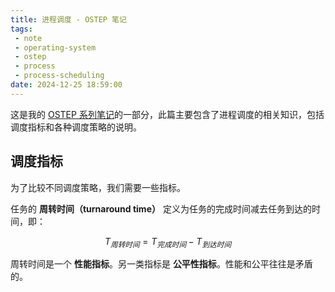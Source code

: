 ```yaml
---
title: 进程调度 - OSTEP 笔记
tags:
 - note
 - operating-system
 - ostep
 - process
 - process-scheduling
date: 2024-12-25 18:59:00
---
```


这是我的 [OSTEP 系列笔记](/zh/posts/ostep-notes)的一部分，此篇主要包含了进程调度的相关知识，包括调度指标和各种调度策略的说明。

<!--more-->

## 调度指标

为了比较不同调度策略，我们需要一些指标。

任务的 **周转时间（turnaround time）** 定义为任务的完成时间减去任务到达的时间，即：

$$
T_{周转时间} = T_{完成时间} - T_{到达时间}
$$

周转时间是一个 **性能指标**。另一类指标是 **公平性指标**。性能和公平往往是矛盾的。
